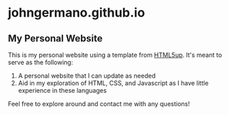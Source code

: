 # johngermano.github.io
## My Personal Website

This is my personal website using a template from [HTML5up](https://html5up.net/). It's meant to serve as the following:

1. A personal website that I can update as needed
2. Aid in my exploration of HTML, CSS, and Javascript as I have little experience in these languages

Feel free to explore around and contact me with any questions!
